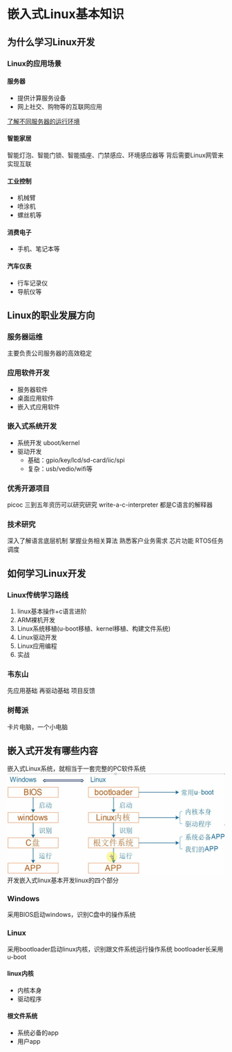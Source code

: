 # 嵌入式Linux基本知识
## 为什么学习Linux开发
### Linux的应用场景
#### 服务器
+ 提供计算服务设备
+ 网上社交、购物等的互联网应用

[了解不同服务器的运行环境](https://www.netcraft.com)

#### 智能家居
智能灯泡、智能门锁、智能插座、门禁感应、环境感应器等
背后需要Linux网管来实现互联

#### 工业控制
+ 机械臂
+ 喷涂机
+ 螺丝机等

#### 消费电子
+ 手机、笔记本等

#### 汽车仪表
+ 行车记录仪
+ 导航仪等

## Linux的职业发展方向
### 服务器运维
主要负责公司服务器的高效稳定

### 应用软件开发
+ 服务器软件
+ 桌面应用软件
+ 嵌入式应用软件

### 嵌入式系统开发
+ 系统开发 uboot/kernel
+ 驱动开发 
	+ 基础：gpio/key/lcd/sd-card/iic/spi
	+ 复杂：usb/vedio/wifi等

### 优秀开源项目
picoc 三到五年资历可以研究研究
write-a-c-interpreter
都是C语言的解释器


### 技术研究
深入了解语言底层机制
掌握业务相关算法
熟悉客户业务需求
芯片功能
RTOS任务调度


## 如何学习Linux开发
### Linux传统学习路线
1. linux基本操作+c语言进阶
2. ARM裸机开发
3. Linux系统移植(u-boot移植、kernel移植、构建文件系统)
4. Linux驱动开发
5. Linux应用编程
6. 实战

### 韦东山
先应用基础
再驱动基础
项目反馈

### 树莓派
卡片电脑，一个小电脑

## 嵌入式开发有哪些内容
嵌入式Linux系统，就相当于一套完整的PC软件系统
![Pasted image 20210707004737](../../../../../pictures/Pasted%20image%2020210707004737.png)
开发嵌入式linux基本开发linux的四个部分

### Windows
采用BIOS启动windows，识别C盘中的操作系统

### Linux
采用bootloader启动linux内核，识别跟文件系统运行操作系统
bootloader长采用u-boot

#### linux内核
+ 内核本身
+ 驱动程序

#### 根文件系统
+ 系统必备的app
+ 用户app

